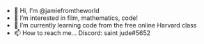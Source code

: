 - 👋 Hi, I’m @jamiefromtheworld
- 👀 I’m interested in film, mathematics, code!
- 🌱 I’m currently learning code from the free online Harvard class
- 📫 How to reach me... Discord: saint jude#5652 

<!---
jamiefromtheworld/jamiefromtheworld is a ✨ special ✨ repository because its `README.md` (this file) appears on your GitHub profile.
You can click the Preview link to take a look at your changes.
--->
